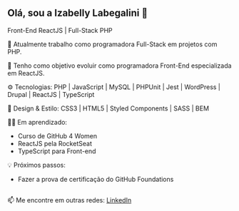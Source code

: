 ## Olá, sou a Izabelly Labegalini 🥰

Front-End ReactJS | Full-Stack PHP

<!--picture>
  <source
    srcset="https://github-readme-stats.vercel.app/api?username=izabellyml&show_icons=true&theme=radical&rank_icon=github"
    media="(prefers-color-scheme: dark)"
  />
  <source
    srcset="https://github-readme-stats.vercel.app/api?username=izabellyml&show_icons=true"
    media="(prefers-color-scheme: light), (prefers-color-scheme: no-preference)"
  />
  <img src="https://github-readme-stats.vercel.app/api?username=izabellyml&show_icons=true" />
</picture-->
🔭 Atualmente trabalho como programadora Full-Stack em projetos com PHP.

🚀 Tenho como objetivo evoluir como programadora Front-End especializada em ReactJS.


⚙️ Tecnologias:
PHP | JavaScript | MySQL | PHPUnit | Jest | WordPress | Drupal | ReactJS | TypeScript

🎨 Design & Estilo:
CSS3 | HTML5 | Styled Components | SASS | BEM 

✍🏻 Em aprendizado:
- Curso de GitHub 4 Women
- ReactJS pela RocketSeat
- TypeScript para Front-end

💡 Próximos passos:
- Fazer a prova de certificação do GitHub Foundations

##

📫 Me encontre em outras redes: [LinkedIn](https://www.linkedin.com/in/izabellylabegalini/)


<!--
**izabellyml/izabellyml** is a ✨ _special_ ✨ repository because its `README.md` (this file) appears on your GitHub profile.

Here are some ideas to get you started:

- 🔭 I’m currently working on ...
- 🌱 I’m currently learning ...
- 👯 I’m looking to collaborate on ...
- 🤔 I’m looking for help with ...
- 💬 Ask me about ...
- 📫 How to reach me: ...
- 😄 Pronouns: ...
- ⚡ Fun fact: ...
-->
